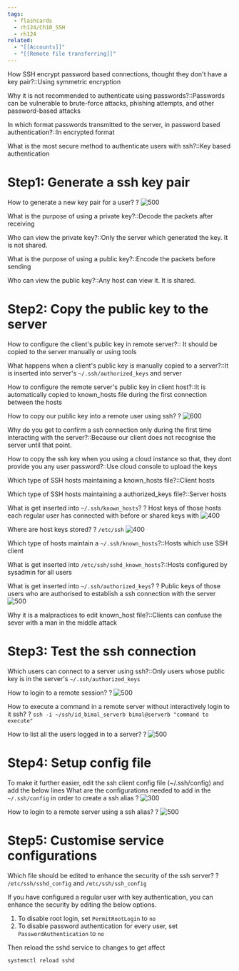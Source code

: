 ```yaml
---
tags:
  - flashcards
  - rh124/Ch10_SSH
  - rh124
related:
  - "[[Accounts]]"
  - "[[Remote file transferring]]"
---
```


How SSH encrypt password based connections, thought they don't have a key pair?::Using symmetric encryption

<!--SR:!2023-08-26,22,307-->

Why it is not recommended to authenticate using passwords?::Passwords can be vulnerable to brute-force attacks, phishing attempts, and other password-based attacks

<!--SR:!2023-08-23,19,296-->

In which format passwords transmitted to the server, in password based authentication?::In encrypted format

<!--SR:!2023-08-21,17,307-->

What is the most secure method to authenticate users with ssh?::Key based authentication

<!--SR:!2023-08-08,4,306-->

# Step1: Generate a ssh key pair

How to generate a new key pair for a user?
?
![500](https://i.imgur.com/cTx5PBW.png)

<!--SR:!2023-08-25,21,307-->

What is the purpose of using a private key?::Decode the packets after receiving

<!--SR:!2023-08-24,20,307-->

Who can view the private key?::Only the server which generated the key. It is not shared.

<!--SR:!2023-08-22,18,276-->

What is the purpose of using a public key?::Encode the packets before sending

<!--SR:!2023-08-27,23,307-->

Who can view the public key?::Any host can view it. It is shared.

<!--SR:!2023-08-24,20,307-->

# Step2: Copy the public key to the server

How to configure the client's public key in remote server?:: It should be copied to the server manually or using tools

<!--SR:!2023-08-26,22,307-->

What happens when a client's public key is manually copied to a server?::It is inserted into server's `~/.ssh/authorized_keys` and server

<!--SR:!2023-08-19,15,287-->

How to configure the remote server's public key in client host?::It is automatically copied to known_hosts file during the first connection between the hosts

<!--SR:!2023-08-20,21,290-->

How to copy our public key into a remote user using ssh?
?
![600](https://i.imgur.com/98wIjUR.png)

<!--SR:!2023-08-23,19,296-->

Why do you get to confirm a ssh connection only during the first time interacting with the server?::Because our client does not recognise the server until that point.

<!--SR:!2023-08-08,4,292-->

How to copy the ssh key when you using a cloud instance so that, they dont provide you any user password?::Use cloud console to upload the keys

<!--SR:!2023-08-08,4,292-->

Which type of SSH hosts maintaining a known_hosts file?::Client hosts

<!--SR:!2023-08-19,20,290-->

Which type of SSH hosts maintaining a authorized_keys file?::Server hosts

<!--SR:!2023-08-22,18,296-->

What is get inserted into `~/.ssh/known_hosts`?
?
Host keys of those hosts each regular user has connected with before or shared keys with
![400](https://i.imgur.com/HPX8Hku.png)

<!--SR:!2023-08-08,4,306-->

Where are host keys stored?
?
`/etc/ssh`
![400](https://i.imgur.com/WWSn7cV.png)

<!--SR:!2023-08-07,3,272-->

Which type of hosts maintain a `~/.ssh/known_hosts`?::Hosts which use SSH client

<!--SR:!2023-08-08,4,304-->

What is get inserted into `/etc/ssh/sshd_known_hosts`?::Hosts configured by sysadmin for all users

<!--SR:!2023-08-08,4,306-->

What is get inserted into `~/.ssh/authorized_keys`?
?
Public keys of those users who are authorised to establish a ssh connection with the server
![500](https://i.imgur.com/5hPyeRN.png)

<!--SR:!2023-08-08,4,292-->

Why it is a malpractices to edit known_host file?::Clients can confuse the sever with a man in the middle attack

<!--SR:!2023-08-08,4,292-->

# Step3: Test the ssh connection

Which users can connect to a server using ssh?::Only users whose public key is in the server's `~/.ssh/authorized_keys`

<!--SR:!2023-08-25,21,307-->

How to login to a remote session?
?
![500](https://i.imgur.com/TWWKv9s.png)

<!--SR:!2023-08-08,4,292-->

How to execute a command in a remote server without interactively login to it
ssh?
?
`ssh -i ~/ssh/id_bimal_serverb bimal@serverb "command to execute"`

<!--SR:!2023-08-08,4,306-->

How to list all the users logged in to a server?
?
![500](https://i.imgur.com/syNft4c.png)

<!--SR:!2023-08-08,4,306-->

<!--SR:!2023-08-03,4,287-->

# Step4: Setup config file

To make it further easier, edit the ssh client config file (~/.ssh/config) and add the below lines
What are the configurations needed to add in the `~/.ssh/config` in order to create a ssh alias
?
![300](https://i.imgur.com/VQhNHKY.png)

<!--SR:!2023-08-08,4,306-->

How to login to a remote server using a ssh alias?
?
![500](https://i.imgur.com/lFp8p4u.png)

<!--SR:!2023-08-08,4,292-->

# Step5: Customise service configurations

Which file should be edited to enhance the security of the ssh server?
?
`/etc/ssh/sshd_config` and
`/etc/ssh/ssh_config`

<!--SR:!2023-08-08,4,304-->

If you have configured a regular user with key authentication, you can enhance the security by editing the below options.

1. To disable root login, set `PermitRootLogin` to `no`
2. To disable password authentication for every user, set `PasswordAuthentication` to `no`

Then reload the sshd service to changes to get affect

```
systemctl reload sshd
```
